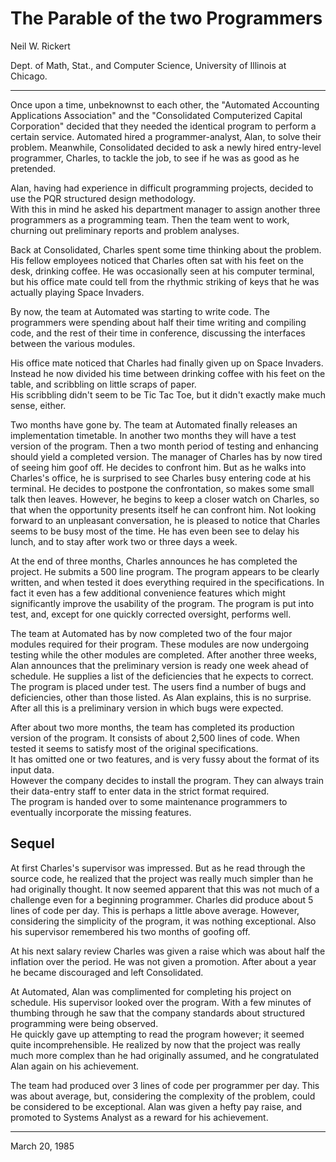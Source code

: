 The Parable of the two Programmers
===

Neil W. Rickert

Dept. of Math, Stat., and Computer Science, University of Illinois at Chicago.

------

Once upon a time, unbeknownst to  each  other,  the  "Automated  Accounting Applications  Association"  and  the "Consolidated Computerized Capital Corporation" decided that they needed the identical program to perform a  certain  service.
Automated hired a programmer-analyst, Alan, to solve their problem.
Meanwhile, Consolidated decided to ask a newly hired  entry-level  programmer, Charles, to tackle the job, to see if he was as good as he pretended.

Alan, having had experience in difficult programming projects,  decided  to use  the  PQR  structured  design  methodology.  
With  this in mind he asked his department manager to assign another three programmers as  a  programming  team. 
Then  the  team  went to work, churning out preliminary reports and problem analyses.

Back at Consolidated, Charles spent some time thinking about  the  problem.
His  fellow  employees noticed that Charles often sat with his feet on the desk, drinking coffee.
He was occasionally seen at his computer terminal, but his office mate could  tell from the rhythmic striking of keys that he was actually playing Space Invaders.

By now, the team at Automated was starting to write code. 
The  programmers were spending about half their time writing and compiling code, and the rest of their time in conference, discussing the interfaces between the various modules.

His office mate noticed  that  Charles  had  finally  given  up  on  Space Invaders.  
Instead he now divided his time between drinking coffee with his feet on the table, and scribbling on little scraps of paper.  
His scribbling  didn't seem to be Tic Tac Toe, but it didn't exactly make much sense, either.

Two months have gone by. 
The team at Automated finally releases  an  implementation  timetable. 
In another two months they will have a test version of the program. 
Then a two month period of testing and enhancing should  yield  a  completed version.
The manager of Charles has by now tired of seeing him goof off. 
He  decides to  confront  him. 
But as he walks into Charles's office, he is surprised to see Charles busy entering code at his terminal. 
He decides to postpone the  confrontation,  so  makes  some  small  talk  then leaves. 
However, he begins to keep a closer watch on Charles, so that when the opportunity  presents  itself  he  can confront  him. 
Not looking forward to an unpleasant conversation, he is pleased to notice that Charles seems to be busy most of the time. 
He has even  been  see to delay his lunch, and to stay after work two or three days a week.

At the end of three months, Charles announces he has completed the  project.
He  submits  a  500 line program. 
The program appears to be clearly written, and when tested it does everything required in the specifications.
In fact  it  even has  a few additional convenience features which might significantly improve the usability of the program. 
The program is put into test, and, except for one quickly corrected oversight, performs well.

The team at Automated has by now completed two of the  four  major  modules required  for  their program. 
These modules are now undergoing testing while the other modules are completed.
After another three weeks, Alan announces that the preliminary  version  is ready one week ahead of schedule. 
He supplies a list of the deficiencies that he expects to correct. 
The program is placed under test. 
The users find a number of bugs  and  deficiencies,  other  than those listed. 
As Alan explains, this is no surprise. 
After all this is a preliminary version in which bugs were expected.

After about two more months, the team has completed its production version of the program. 
It consists of about 2,500 lines of code. 
When tested it seems to satisfy most of the original  specifications.  
It  has  omitted  one  or  two features,  and  is  very  fussy about the format of its input data.  
However the company decides to install the program. 
They can always train  their  data-entry staff  to  enter data in the strict format required.  
The program is handed over to some maintenance programmers to eventually incorporate the missing features.

Sequel
---
At first Charles's supervisor was impressed. 
But as  he  read  through  the source  code,  he  realized that the project was really much simpler than he had originally thought. 
It now seemed apparent that this was not much of a  challenge even for a beginning programmer.
Charles did produce about 5 lines of code per day. 
This is perhaps a little above  average. 
However, considering the simplicity of the program, it was nothing exceptional. 
Also his supervisor remembered his two months of goofing off.

At his next salary review Charles was given a raise which  was  about  half the  inflation over the period. 
He was not given a promotion. 
After about a year he became discouraged and left Consolidated.

At Automated, Alan was complimented for completing his project on schedule. 
His  supervisor looked over the program. 
With a few minutes of thumbing through he saw that the  company  standards  about  structured  programming  were  being observed.  
He  quickly gave up attempting to read the program however; it seemed quite incomprehensible. 
He realized by now that the project was really much more complex than he had originally assumed, and he congratulated Alan again on his achievement.

The team had produced over 3 lines of code per programmer per day. 
This was about average, but, considering  the complexity of the problem, could be considered to be exceptional. 
Alan was given a hefty pay  raise,  and  promoted  to Systems Analyst as a reward for his achievement.

-----

March 20, 1985
